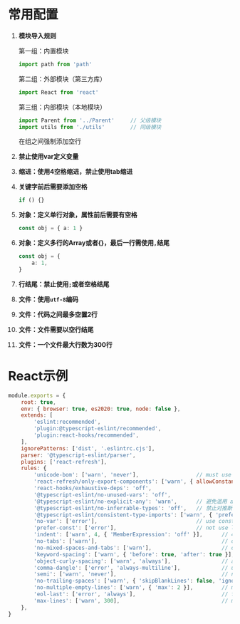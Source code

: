 # 常用配置

1. **模块导入规则**

   第一组：内置模块

   ```javascript
   import path from 'path'
   ```

   第二组：外部模块（第三方库）

   ```javascript
   import React from 'react'
   ```

   第三组：内部模块（本地模块）

   ```javascript
   import Parent from '../Parent'     // 父级模块
   import utils from './utils'        // 同级模块
   ```

   在组之间强制添加空行

2. **禁止使用var定义变量**

3. **缩进：使用4空格缩进，禁止使用tab缩进**

4. **关键字前后需要添加空格**

   ```typescript
   if () {}
   ```

5. **对象：定义单行对象，属性前后需要有空格**

   ```typescript
   const obj = { a: 1 }
   ```

6. **对象：定义多行的Array或者{}，最后一行需使用`,`结尾**

   ```typescript
   const obj = {
       a: 1,
   }
   ```

7. **行结尾：禁止使用`;`或者空格结尾**

8. **文件：使用`utf-8`编码**

9. **文件：代码之间最多空置2行**

10. **文件：文件需要以空行结尾**

11. **文件：一个文件最大行数为300行**



# React示例

```javascript
module.exports = {
    root: true,
    env: { browser: true, es2020: true, node: false },
    extends: [
        'eslint:recommended',
        'plugin:@typescript-eslint/recommended',
        'plugin:react-hooks/recommended',
    ],
    ignorePatterns: ['dist', '.eslintrc.cjs'],
    parser: '@typescript-eslint/parser',
    plugins: ['react-refresh'],
    rules: {
        'unicode-bom': ['warn', 'never'],                  // must use utf-8
        'react-refresh/only-export-components': ['warn', { allowConstantExport: true }],
        'react-hooks/exhaustive-deps': 'off',
        '@typescript-eslint/no-unused-vars': 'off',
        '@typescript-eslint/no-explicit-any': 'warn',      // 避免滥用 any
        '@typescript-eslint/no-inferrable-types': 'off',   // 禁止对推断类型的多余注解
        '@typescript-eslint/consistent-type-imports': ['warn', { 'prefer': 'type-imports' }],      // 强制使用 type imports
        'no-var': ['error'],                               // use const
        'prefer-const': ['error'],                         // not use let
        'indent': ['warn', 4, { 'MemberExpression': 'off' }],      // 4 spaces
        'no-tabs': ['warn'],                                       // disabled tab
        'no-mixed-spaces-and-tabs': ['warn'],                      // disabled mixed
        'keyword-spacing': ['warn', { 'before': true, 'after': true }],                            // add spacing before and after keywords
        'object-curly-spacing': ['warn', 'always'],                // add spacing in object
        'comma-dangle': ['error', 'always-multiline'],             // use , end in object and array
        'semi': ['warn', 'never'],                                 // no end of spacing ;
        'no-trailing-spaces': ['warn', { 'skipBlankLines': false, 'ignoreComments': false }],      // no end of spacing
        'no-multiple-empty-lines': ['warn', { 'max': 2 }],         // max 2 empty lines in file
        'eol-last': ['error', 'always'],                           // file end of empty line
        'max-lines': ['warn', 300],                                // maximum 300 of lines per file
    },
}
```

